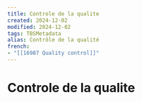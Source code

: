 ```yaml
---
title: Controle de la qualite
created: 2024-12-02
modified: 2024-12-02
tags: TBSMetadata
alias: Contrôle de la qualité
french:
- "[[16987 Quality control]]"
---
```

# Controle de la qualite
